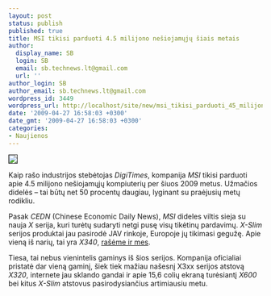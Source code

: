 ```yaml
---
layout: post
status: publish
published: true
title: MSI tikisi parduoti 4.5 milijono nešiojamųjų šiais metais
author:
  display_name: SB
  login: SB
  email: sb.technews.lt@gmail.com
  url: ''
author_login: SB
author_email: sb.technews.lt@gmail.com
wordpress_id: 3449
wordpress_url: http://localhost/site/new/msi_tikisi_parduoti_45_milijono_nesiojamuju_siais_metais/
date: '2009-04-27 16:58:03 +0300'
date_gmt: '2009-04-27 16:58:03 +0300'
categories:
- Naujienos
---
```

<div class="imgright"><img src="http://tbn0.google.com/images?q=tbn:v7q4UIlnxx5IkM:http://www.geeky-gadgets.com/wp-content/uploads/2009/01/msi-x-slim-x320_1.jpg" border="1" /></div>
<p>Kaip rašo industrijos stebėtojas <i>DigiTimes</i>, kompanija <i>MSI</i> tikisi parduoti apie 4.5 milijono nešiojamųjų kompiuterių per šiuos 2009 metus. Užmačios didelės – tai būtų net 50 procentų daugiau, lyginant su praėjusių metų rodikliu.</p>
<p>Pasak <i>CEDN</i> (Chinese Economic Daily News), <i>MSI</i> dideles viltis sieja su nauja <i>X</i> serija, kuri turėtų sudaryti netgi pusę visų tikėtinų pardavimų. <i>X-Slim</i> serijos produktai jau pasirodė JAV rinkoje, Europoje jų tikimasi gegužę. Apie vieną iš narių, tai yra <i>X340</i>, <a class="ns" href=" http://technews.lt/naujiena/n/a/Itin_plonas_nesiojamasis_is_MSI.html">rašėme ir mes</a>.</p>
<p>Tiesa, tai nebus vienintelis gaminys iš šios serijos. Kompanija oficialiai pristatė dar vieną gaminį, šiek tiek mažiau našesnį X3xx serijos atstovą <i>X320</i>, internete jau sklando gandai ir apie 15,6 colių ekraną turėsiantį <i>X600</i> bei kitus <i>X-Slim</i> atstovus pasirodysiančius artimiausiu metu.<br /></p>

